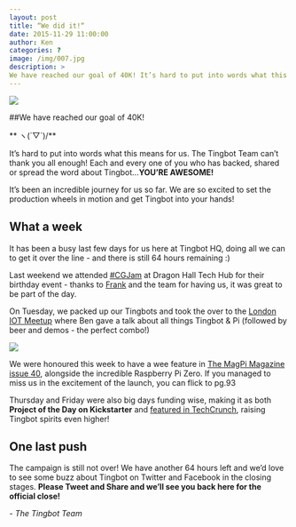 ```yaml
---
layout: post
title: “We did it!“
date: 2015-11-29 11:00:00
author: Ken
categories: ?
image: /img/007.jpg
description: >
We have reached our goal of 40K! It’s hard to put into words what this means for us. The Tingbot Team can’t thank you all enough!
---
```


![](/img/007-1.jpg)


##We have reached our goal of 40K!

** ヽ(´▽`)/**

It’s hard to put into words what this means for us. The Tingbot Team can’t thank you all enough! Each and every one of you who has backed, shared or spread the word about Tingbot…**YOU’RE AWESOME!**

It’s been an incredible journey for us so far. We are so excited to set the production wheels in motion and get Tingbot into your hands!


## What a week

It has been a busy last few days for us here at Tingbot HQ, doing all we can to get it over the line - and there is still 64 hours remaining :)

Last weekend we attended [#CGJam](//twitter.com/hashtag/cgjam) at Dragon Hall Tech Hub for their birthday event - thanks to [Frank](//twitter.com/fth_nix) and the team for having us, it was great to be part of the day.

On Tuesday, we packed up our Tingbots and took the over to the [London IOT Meetup](//https://twitter.com/iotlondon) where Ben gave a talk about all things Tingbot & Pi (followed by beer and demos - the perfect combo!)

![](/img/007-2.jpg)


We were honoured this week to have a wee feature in [The MagPi Magazine issue 40](//www.raspberrypi.org/magpi/issues/40/), alongside the incredible Raspberry Pi Zero. If you managed to miss us in the excitement of the launch, you can flick to pg.93

Thursday and Friday were also big days funding wise, making it as both **Project of the Day on Kickstarter** and [featured in TechCrunch](//techcrunch.com/2015/11/27/tingbot/), raising Tingbot spirits even higher!


## One last push

The campaign is still not over! We have another 64 hours left and we’d love to see some buzz about Tingbot on Twitter and Facebook in the closing stages. **Please Tweet and Share and we’ll see you back here for the official close!**

*- The Tingbot Team*
